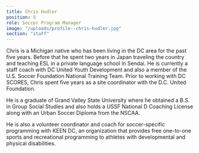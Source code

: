 ```yaml
---
title: Chris Hudler
position: 5
role: Soccer Program Manager
image: "/uploads/profile--chris-hudler.jpg"
section: "staff"
---
```


Chris is a Michigan native who has been living in the DC area for the past five years. Before that he spent two years in Japan traveling the country and teaching ESL in a private language school in Sendai. He is currently a staff coach with DC United Youth Development and also a member of the U.S. Soccer Foundation National Training Team. Prior to working with DC SCORES, Chris spent five years as a site coordinator with the D.C. United Foundation.

He is a graduate of Grand Valley State University where he obtained a B.S. in Group Social Studies and also holds a USSF National D Coaching License along with an Urban Soccer Diploma from the NSCAA.

He is also a volunteer coordinator and coach for soccer-specific programming with KEEN DC, an organization that provides free one-to-one sports and recreational programming to athletes with developmental and physical disabilities.